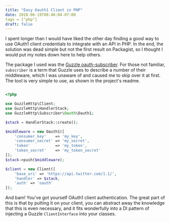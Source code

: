 ```yaml
---
title: "Easy Oauth1 Client in PHP"
date: 2018-06-19T08:48:04-07:00
tags = ["php"]
draft: false
---
```

I spent longer than I would have liked the other day finding a good way to
use OAuth1 client credentials to integrate with an API in PHP. In the end,
the solution was dead simple but not the first result on Packagist, so I
thought I would put my notes down here to help others.

The package I used was the [Guzzle oauth-subscriber](https://github.com/guzzle/oauth-subscriber).
For those not familiar, `subscriber` is a term that Guzzle uses to describe a
number of their middleware, which I was unaware of and caused me to skip over
it at first. The tool is very simple to use, as shown in the project's readme.

```php

<?php

use GuzzleHttp\Client;
use GuzzleHttp\HandlerStack;
use GuzzleHttp\Subscriber\Oauth\Oauth1;

$stack = HandlerStack::create();

$middleware = new Oauth1([
    'consumer_key'    => 'my_key',
    'consumer_secret' => 'my_secret',
    'token'           => 'my_token',
    'token_secret'    => 'my_token_secret'
]);
$stack->push($middleware);

$client = new Client([
    'base_uri' => 'https://api.twitter.com/1.1/',
    'handler' => $stack,
    'auth' => 'oauth'
]);
```

And bam! You've got yourself OAuth1 client authentication. The great part of
this is that by putting it on your client, you can abstract away the knowledge
that this is even necessary, and it fits wonderfully into a DI pattern of injecting
a Guzzle `ClientInterface` into your classes.
